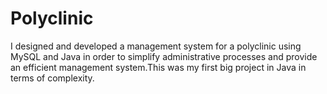 # Polyclinic
I designed and developed a management system for a polyclinic using MySQL and Java in order to simplify administrative processes and provide an efficient management system.This was my first big project in Java in terms of complexity.
